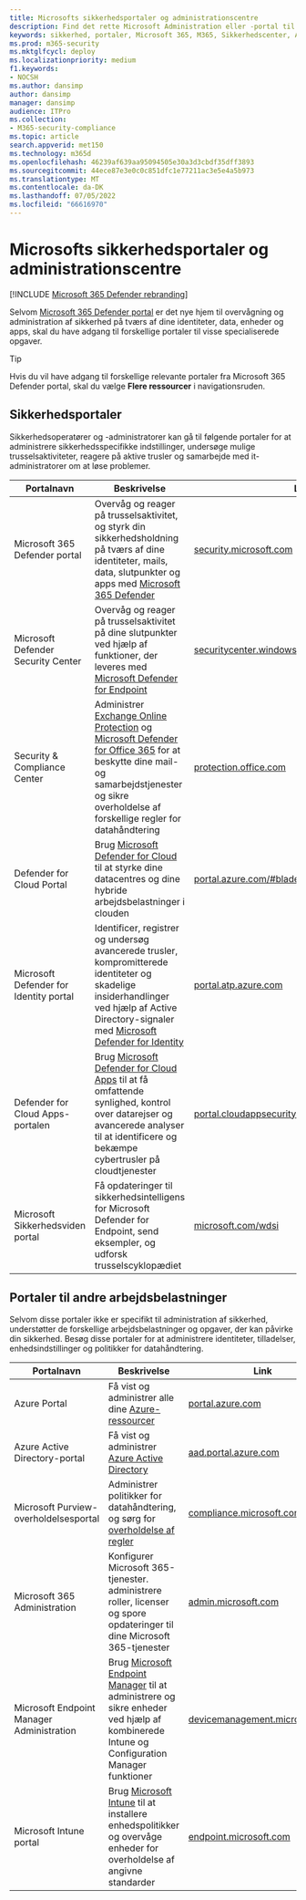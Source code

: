 ```yaml
---
title: Microsofts sikkerhedsportaler og administrationscentre
description: Find det rette Microsoft Administration eller -portal til administration af forskellige tjenester, der er relateret til Microsoft 365-sikkerhed
keywords: sikkerhed, portaler, Microsoft 365, M365, Sikkerhedscenter, Administration, URL-adresse, link, Microsoft 365 Defender, Microsoft Defender for Endpoint, Microsoft Defender Security Center, Microsoft Defender for Identity, Microsoft Defender for Office 365, MCAS, WDSI, SCC, Intune, MDM, MEM, ASC, Cloud App Security , Azure AD, security & compliance center
ms.prod: m365-security
ms.mktglfcycl: deploy
ms.localizationpriority: medium
f1.keywords:
- NOCSH
ms.author: dansimp
author: dansimp
manager: dansimp
audience: ITPro
ms.collection:
- M365-security-compliance
ms.topic: article
search.appverid: met150
ms.technology: m365d
ms.openlocfilehash: 46239af639aa95094505e30a3d3cbdf35dff3893
ms.sourcegitcommit: 44ece87e3e0c0c851dfc1e77211ac3e5e4a5b973
ms.translationtype: MT
ms.contentlocale: da-DK
ms.lasthandoff: 07/05/2022
ms.locfileid: "66616970"
---
```

# <a name="microsoft-security-portals-and-admin-centers"></a>Microsofts sikkerhedsportaler og administrationscentre

[!INCLUDE [Microsoft 365 Defender rebranding](../includes/microsoft-defender.md)]

Selvom [Microsoft 365 Defender portal](microsoft-365-defender-portal.md) er det nye hjem til overvågning og administration af sikkerhed på tværs af dine identiteter, data, enheder og apps, skal du have adgang til forskellige portaler til visse specialiserede opgaver.

> [!TIP] 
> Hvis du vil have adgang til forskellige relevante portaler fra Microsoft 365 Defender portal, skal du vælge **Flere ressourcer** i navigationsruden.

## <a name="security-portals"></a>Sikkerhedsportaler

Sikkerhedsoperatører og -administratorer kan gå til følgende portaler for at administrere sikkerhedsspecifikke indstillinger, undersøge mulige trusselsaktiviteter, reagere på aktive trusler og samarbejde med it-administratorer om at løse problemer.
<p></p>

| Portalnavn | Beskrivelse | Link |
|---|---|---| 
| Microsoft 365 Defender portal | Overvåg og reager på trusselsaktivitet, og styrk din sikkerhedsholdning på tværs af dine identiteter, mails, data, slutpunkter og apps med [Microsoft 365 Defender](microsoft-365-defender.md) | [security.microsoft.com](https://security.microsoft.com/) |
| Microsoft Defender Security Center | Overvåg og reager på trusselsaktivitet på dine slutpunkter ved hjælp af funktioner, der leveres med [Microsoft Defender for Endpoint](/windows/security/threat-protection/microsoft-defender-atp/microsoft-defender-advanced-threat-protection) | [securitycenter.windows.com](https://securitycenter.microsoft.com/) |
| Security & Compliance Center | Administrer [Exchange Online Protection](../office-365-security/exchange-online-protection-overview.md) og [Microsoft Defender for Office 365](/microsoft-365/security/office-365-security/defender-for-office-365) for at beskytte dine mail- og samarbejdstjenester og sikre overholdelse af forskellige regler for datahåndtering | [protection.office.com](https://protection.office.com) |
| Defender for Cloud Portal | Brug [Microsoft Defender for Cloud](/azure/security-center/security-center-intro) til at styrke dine datacentres og dine hybride arbejdsbelastninger i clouden | [portal.azure.com/#blade/Microsoft_Azure_Security](https://portal.azure.com/#blade/Microsoft_Azure_Security/SecurityMenuBlade/0) |
| Microsoft Defender for Identity portal | Identificer, registrer og undersøg avancerede trusler, kompromitterede identiteter og skadelige insiderhandlinger ved hjælp af Active Directory-signaler med [Microsoft Defender for Identity](/azure-advanced-threat-protection/what-is-atp) | [portal.atp.azure.com](https://portal.atp.azure.com/) |
| Defender for Cloud Apps-portalen | Brug [Microsoft Defender for Cloud Apps](/cloud-app-security/what-is-cloud-app-security) til at få omfattende synlighed, kontrol over datarejser og avancerede analyser til at identificere og bekæmpe cybertrusler på cloudtjenester | [portal.cloudappsecurity.com](https://portal.cloudappsecurity.com/) |
| Microsoft Sikkerhedsviden portal | Få opdateringer til sikkerhedsintelligens for Microsoft Defender for Endpoint, send eksempler, og udforsk trusselscyklopædiet | [microsoft.com/wdsi](https://microsoft.com/wdsi) |

## <a name="portals-for-other-workloads"></a>Portaler til andre arbejdsbelastninger

Selvom disse portaler ikke er specifikt til administration af sikkerhed, understøtter de forskellige arbejdsbelastninger og opgaver, der kan påvirke din sikkerhed. Besøg disse portaler for at administrere identiteter, tilladelser, enhedsindstillinger og politikker for datahåndtering.
<p></p>

| Portalnavn | Beskrivelse | Link | 
|---|---|---| 
| Azure Portal | Få vist og administrer alle dine [Azure-ressourcer](/azure/azure-resource-manager/management/overview)  | [portal.azure.com](https://portal.azure.com/) |
| Azure Active Directory-portal | Få vist og administrer [Azure Active Directory](/azure/active-directory/fundamentals/active-directory-whatis) | [aad.portal.azure.com](https://aad.portal.azure.com/) |
| Microsoft Purview-overholdelsesportal | Administrer politikker for datahåndtering, og sørg for [overholdelse af regler](/compliance/regulatory/offering-home) | [compliance.microsoft.com](https://compliance.microsoft.com/) |
| Microsoft 365 Administration | Konfigurer Microsoft 365-tjenester. administrere roller, licenser og spore opdateringer til dine Microsoft 365-tjenester | [admin.microsoft.com](https://go.microsoft.com/fwlink/p/?linkid=2166757) |
| Microsoft Endpoint Manager Administration | Brug [Microsoft Endpoint Manager](/mem/configmgr/) til at administrere og sikre enheder ved hjælp af kombinerede Intune og Configuration Manager funktioner | [devicemanagement.microsoft.com](https://devicemanagement.microsoft.com/) |
| Microsoft Intune portal | Brug [Microsoft Intune](/intune/fundamentals/what-is-intune) til at installere enhedspolitikker og overvåge enheder for overholdelse af angivne standarder | [endpoint.microsoft.com](https://endpoint.microsoft.com/#blade/Microsoft_Intune_DeviceSettings/DevicesMenu/overview)
